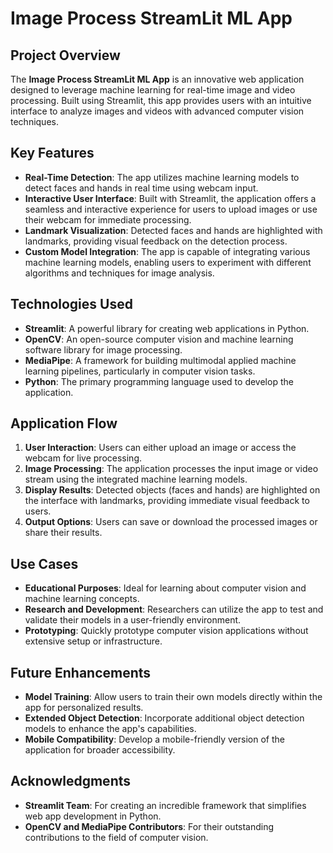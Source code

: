 # Image Process StreamLit ML App

## Project Overview

The **Image Process StreamLit ML App** is an innovative web application designed to leverage machine learning for real-time image and video processing. Built using Streamlit, this app provides users with an intuitive interface to analyze images and videos with advanced computer vision techniques.

## Key Features

- **Real-Time Detection**: The app utilizes machine learning models to detect faces and hands in real time using webcam input.
- **Interactive User Interface**: Built with Streamlit, the application offers a seamless and interactive experience for users to upload images or use their webcam for immediate processing.
- **Landmark Visualization**: Detected faces and hands are highlighted with landmarks, providing visual feedback on the detection process.
- **Custom Model Integration**: The app is capable of integrating various machine learning models, enabling users to experiment with different algorithms and techniques for image analysis.

## Technologies Used

- **Streamlit**: A powerful library for creating web applications in Python.
- **OpenCV**: An open-source computer vision and machine learning software library for image processing.
- **MediaPipe**: A framework for building multimodal applied machine learning pipelines, particularly in computer vision tasks.
- **Python**: The primary programming language used to develop the application.

## Application Flow

1. **User Interaction**: Users can either upload an image or access the webcam for live processing.
2. **Image Processing**: The application processes the input image or video stream using the integrated machine learning models.
3. **Display Results**: Detected objects (faces and hands) are highlighted on the interface with landmarks, providing immediate visual feedback to users.
4. **Output Options**: Users can save or download the processed images or share their results.

## Use Cases

- **Educational Purposes**: Ideal for learning about computer vision and machine learning concepts.
- **Research and Development**: Researchers can utilize the app to test and validate their models in a user-friendly environment.
- **Prototyping**: Quickly prototype computer vision applications without extensive setup or infrastructure.

## Future Enhancements

- **Model Training**: Allow users to train their own models directly within the app for personalized results.
- **Extended Object Detection**: Incorporate additional object detection models to enhance the app's capabilities.
- **Mobile Compatibility**: Develop a mobile-friendly version of the application for broader accessibility.

## Acknowledgments

- **Streamlit Team**: For creating an incredible framework that simplifies web app development in Python.
- **OpenCV and MediaPipe Contributors**: For their outstanding contributions to the field of computer vision.
